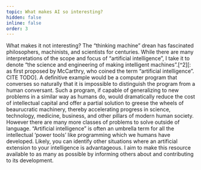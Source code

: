 ```yaml
---
topic: What makes AI so interesting?
hidden: false
inline: false
order: 3
---
```


What makes it not interesting? The “thinking machine” drean has fascinated philosophers, machinists, and scientists for centuries. While there are many interpretations of the scope and focus of “artificial intelligence”, I take it to denote “the science and engineering of making intelligent machines”.[^2][: as first proposed by McCarthry, who coined the term “artificial intelligence”. CITE TODO]. A definitive example would be a computer program that converses so naturally that it is impossible to distinguish the program from a human conversant. Such a program, if capable of generalizing to new problems in a similar way as humans do, would dramatically reduce the cost of intellectual capital and offer a partial solution to greese the wheels of beaurucratic machinery, thereby accelerating progress in science, technology, medicine, business, and other pillars of modern human society. However there are many more classes of problems to solve outside of language. “Artificial intelligence” is often an umbrella term for all the intellectual ‘power tools’ like programming which we humans have developed. Likely, you can identify other situations where an artificial extension to your intelligence is advantageous. I aim to make this resource available to as many as possible by informing others about and contributing to its development. 
